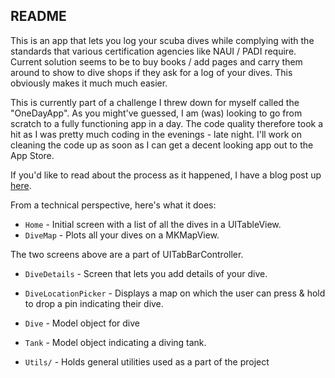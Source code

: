 **README**
-----------

This is an app that lets you log your scuba dives while complying with the standards that various certification agencies like NAUI / PADI require. Current solution seems to be to buy books / add pages and carry them around to show to dive shops if they ask for a log of your dives. This obviously makes it much much easier.

This is currently part of a challenge I threw down for myself called the "OneDayApp". As you might've guessed, I am (was) looking to go from scratch to a fully functioning app in a day. The code quality therefore took a hit as I was pretty much coding in the evenings - late night. I'll work on cleaning the code up as soon as I can get a decent looking app out to the App Store. 

If you'd like to read about the process as it happened, I have a blog post up [here](http://www.tejaswi-yerukalapudi.com/post/12487091818/one-day-app).

From a technical perspective, here's what it does:

 - `Home` - Initial screen with a list of all the dives in a UITableView. 
 - `DiveMap` - Plots all your dives on a MKMapView.

The two screens above are a part of UITabBarController. 

 - `DiveDetails` - Screen that lets you add details of your dive.
 - `DiveLocationPicker` - Displays a map on which the user can press & hold to drop a pin indicating their dive.

 - `Dive` - Model object for dive
 - `Tank` - Model object indicating a diving tank.

 - `Utils/` - Holds general utilities used as a part of the project